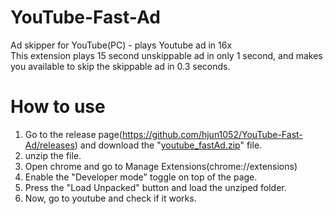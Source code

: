 # YouTube-Fast-Ad
Ad skipper for YouTube(PC) - plays Youtube ad in 16x   
This extension plays 15 second unskippable ad in only 1 second, and makes you available to skip the skippable ad in 0.3 seconds.

# How to use
1. Go to the release page(https://github.com/hjun1052/YouTube-Fast-Ad/releases) and download the "[youtube_fastAd.zip](https://github.com/hjun1052/YouTube-Fast-Ad/releases/download/releases/youtube_fastAd.zip)" file.
2. unzip the file.
3. Open chrome and go to Manage Extensions(chrome://extensions)
4. Enable the "Developer mode" toggle on top of the page.
5. Press the "Load Unpacked" button and load the unziped folder.
6. Now, go to youtube and check if it works.
